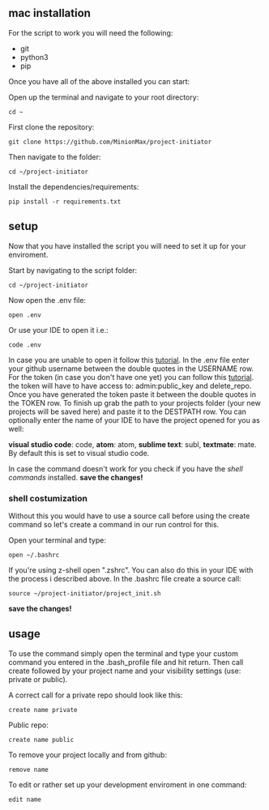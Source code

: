 ## mac installation
For the script to work you will need the following:
- git
- python3
- pip

Once you have all of the above installed you can start:

Open up the terminal and navigate to your root directory:
```shell
cd ~
```
First clone the repository:
```shell
git clone https://github.com/MinionMax/project-initiator
```
Then navigate to the folder:
```shell
cd ~/project-initiator
```
Install the dependencies/requirements:
```shell
pip install -r requirements.txt
```

## setup
Now that you have installed the script you will need to set it up for your enviroment.

Start by navigating to the script folder:
```shell
cd ~/project-initiator
```
Now open the .env file:
```shell
open .env
```
Or use your IDE to open it i.e.:
```shell
code .env
```
In case you are unable to open it follow this [tutorial](https://stackoverflow.com/questions/29955500/code-not-working-in-command-line-for-visual-studio-code-on-osx-mac).
In the .env file enter your github username between the double quotes in the USERNAME row.
For the token (in case you don't have one yet) you can follow this [tutorial](https://docs.github.com/en/free-pro-team@latest/github/authenticating-to-github/creating-a-personal-access-token). the token will have to have access to: admin:public_key and delete_repo.
Once you have generated the token paste it between the double quotes in the TOKEN row.
To finish up grab the path to your projects folder (your new projects will be saved here) and paste it to the DESTPATH row.
You can optionally enter the name of your IDE to have the project opened for you as well:

__visual studio code__: code, __atom__: atom, __sublime text__: subl, __textmate__: mate.
By default this is set to visual studio code.

In case the command doesn't work for you check if you have the _shell commands_ installed.
__save the changes!__

### shell costumization
Without this you would have to use a source call before using the create command so let's create a command in our run control for this.

Open your terminal and type:
```shell
open ~/.bashrc
```
If you're using z-shell open ".zshrc".
You can also do this in your IDE with the process i described above.
In the .bashrc file create a source call:
```shell
source ~/project-initiator/project_init.sh
```
__save the changes!__

## usage
To use the command simply open the terminal and type your custom command you entered in the .bash_profile file and hit return.
Then call create followed by your project name and your visibility settings (use: private or public).

A correct call for a private repo should look like this:
```shell
create name private
```
Public repo:
```shell
create name public
```
To remove your project locally and from github:
```shell
remove name
```

To edit or rather set up your development enviroment in one command:
```shell
edit name
```